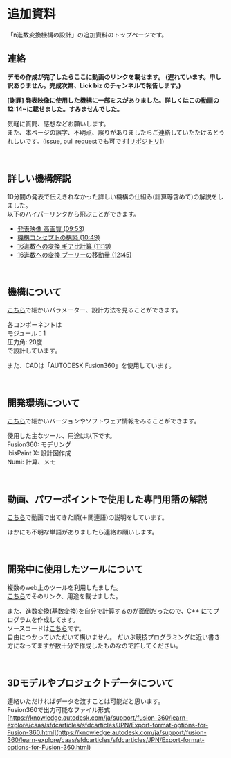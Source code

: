 # 追加資料
「n進数変換機構の設計」の追加資料のトップページです。


## 連絡
**デモの作成が完了したらここに動画のリンクを載せます。 (遅れています。申し訳ありません。完成次第、Lick biz のチャンネルで報告します。)**

**[謝罪] 発表映像に使用した機構に一部ミスがありました。詳しくはこの[動画](https://youtu.be/g-iwI_A3a5w)の12:14~に載せました。すみませんでした。**

気軽に質問、感想などお願いします。  
また、本ページの誤字、不明点、誤りがありましたらご連絡していたたけるとうれしいです。(issue, pull requestでも可です[[リポジトリ](https://github.com/2357or/additional-resources)])


<br>


## 詳しい機構解説
10分間の発表で伝えきれなかった詳しい機構の仕組み(計算等含めて)の解説をしました。  
以下のハイパーリンクから飛ぶことができます。  
- [発表映像 高画質  (09:53)](https://youtu.be/FI3c_mOsdIg)
- [機構コンセプトの構築  (10:49)](https://youtu.be/TlpKPEhMsRQ)
- [16進数への変換 ギア比計算  (11:19)](https://youtu.be/Ds27-iqx3fo)
- [16進数への変換 プーリーの移動量  (12:45)](https://youtu.be/g-iwI_A3a5w)
<br>


## 機構について
[こちら](/components.md)で細かいパラメーター、設計方法を見ることができます。

各コンポーネントは  
モジュール：1  
圧力角: 20度  
で設計しています。

また、CADは「AUTODESK Fusion360」を使用しています。


<br>


## 開発環境について
[こちら](/environment.md)で細かいバージョンやソフトウェア情報をみることができます。

使用した主なツール、用途は以下です。  
Fusion360: モデリング  
ibisPaint X: 設計図作成  
Numi: 計算、メモ


<br>


## 動画、パワーポイントで使用した専門用語の解説
[こちら](/word_def.md)で動画で出てきた順(＋関連語)の説明をしています。

ほかにも不明な単語がありましたら連絡お願いします。


<br>


## 開発中に使用したツールについて
複数のweb上のツールを利用したました。  
[こちら](/tool.md)でそのリンク、用途を載せました。

また、進数変換(基数変換)を自分で計算するのが面倒だったので、C++ にてプログラムを作成してます。  
ソースコードは[こちら](/resources/cpp/radix_conversion.cpp)です。    
自由につかっていただいて構いません。 だいぶ競技プログラミングに近い書き方になってますが数十分で作成したものなので許してください。


<br>


## 3Dモデルやプロジェクトデータについて
連絡いただければデータを渡すことは可能だと思います。  
Fusion360で出力可能なファイル形式[https://knowledge.autodesk.com/ja/support/fusion-360/learn-explore/caas/sfdcarticles/sfdcarticles/JPN/Export-format-options-for-Fusion-360.html](https://knowledge.autodesk.com/ja/support/fusion-360/learn-explore/caas/sfdcarticles/sfdcarticles/JPN/Export-format-options-for-Fusion-360.html)


